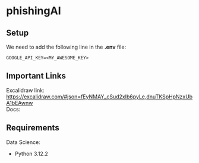 # phishingAI

## Setup
We need to add the following line in the **.env** file:
``` 
GOOGLE_API_KEY=<MY_AWESOME_KEY>
```

## Important Links
Excalidraw link: https://excalidraw.com/#json=fEyNMAY_cSud2xIb6pyLe,dnuTKSpHpNzxUbA1bEAwnw \
Docs: 

## Requirements
Data Science:
- Python 3.12.2 